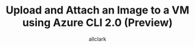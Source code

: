---
title: Upload and Attach an Image to a VM using Azure CLI 2.0 (Preview)
description: Upload and attach an image as a disk to a virutal machine in Azure using Azure CLI 2.0 (Preview)
keywords: Azure CLI 2.0, Linux, Mac, Windows, OS X, disk image, Azure, VM, virtual machine, upload, attach
author: allclark
manager: douge
ms.date: 01/23/2017
ms.topic: article
ms.prod: azure
ms.technology: azure
ms.assetid: 0e202de3-1deb-432c-be19-70be2c4cf849
---